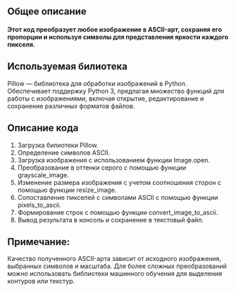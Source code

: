 ## Общее описание
#### Этот код преобразует любое изображение в ASCII-арт, сохраняя его пропорции и используя символы для представления яркости каждого пикселя.

## Используемая билиотека
Pillow — библиотека для обработки изображений в Python. Oбеспечивает поддержку Python 3, предлагая множество функций для работы с изображениями, включая открытие, редактирование и сохранение различных форматов файлов.

## Описание кода
1. Загрузка билиотеки Pillow.
2. Определение символов ASCII.
3. Загрузка изображения с использованием функции Image.open.
4. Преобразование в оттенки серого с помощью функции grayscale_image.
5. Изменение размера изображения с учетом соотношения сторон с помощью функции resize_image.
6. Сопоставление пикселей с символами ASCII с помощью функции pixels_to_ascii.
7. Формирование строк с помощью функции convert_image_to_ascii.
8. Вывод результата в консоль и сохранение в текстовый файл.

## Примечание:
Качество полученного ASCII-арта зависит от исходного изображения, выбранных символов и масштаба.
Для более сложных преобразований можно использовать библиотеки машинного обучения для выделения контуров или текстур.
